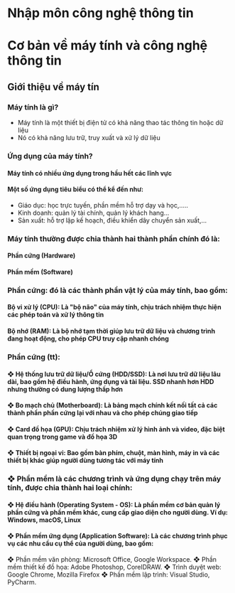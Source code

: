 # Nhập môn công nghệ thông tin
# Cơ bản về máy tính và công nghệ thông tin
## Giới thiệu về máy tín
### Máy tính là gì?
  - Máy tính là một thiết bị điện tử có khả năng thao tác thông tin hoặc dữ liệu
  - Nó có khả năng lưu trữ, truy xuất và xử lý dữ liệu
### Ứng dụng của máy tính?
#### Máy tính có nhiều ứng dụng trong hầu hết các lĩnh vực
#### Một số ứng dụng tiêu biểu có thể kể đến như:
  - Giáo dục: học trực tuyến, phần mềm hỗ trợ dạy và học,.....
  - Kinh doanh: quản lý tài chính, quản lý khách hang...
  - Sản xuất: hỗ trợ lập kế hoạch, điều khiển dây chuyển sản xuất,...
### Máy tính thường được chia thành hai thành phần chính đó là:
#### Phần cứng (Hardware)
####  Phần mềm (Software)
### Phần cứng: đó là các thành phần vật lý của máy tính, bao gồm: 
#### Bộ vi xử lý (CPU): Là "bộ não" của máy tính, chịu trách nhiệm thực hiện các  phép toán và xử lý thông tin
#### Bộ nhớ (RAM): Là bộ nhớ tạm thời giúp lưu trữ dữ liệu và chương trình đang hoạt động, cho phép CPU truy cập nhanh chóng
### Phần cứng (tt):
#### ❖ Hệ thống lưu trữ dữ liệu/Ổ cứng (HDD/SSD): Là nơi lưu trữ dữ liệu lâu dài, bao gồm hệ điều hành, ứng dụng và tài liệu. SSD nhanh hơn HDD nhưng thường có dung lượng thấp hơn
#### ❖ Bo mạch chủ (Motherboard): Là bảng mạch chính kết nối tất cả các thành phần phần cứng lại với nhau và cho phép chúng giao tiếp
#### ❖ Card đồ họa (GPU): Chịu trách nhiệm xử lý hình ảnh và video, đặc biệt quan trọng trong game và đồ họa 3D
#### ❖ Thiết bị ngoại vi: Bao gồm bàn phím, chuột, màn hình, máy in và các thiết bị khác giúp người dùng tương tác với máy tính
### ❖ Phần mềm là các chương trình và ứng dụng chạy trên máy tính, được chia thành hai loại chính:
#### ❖ Hệ điều hành (Operating System - OS): Là phần mềm cơ bản quản lý phần cứng và phần mềm khác, cung cấp giao diện cho người dùng. Ví dụ: Windows, macOS, Linux
#### ❖ Phần mềm ứng dụng (Application Software): Là các chương trình phục vụ các nhu cầu cụ thể của người dùng, bao gồm:
  ❖ Phần mềm văn phòng: Microsoft Office, Google Workspace.
  ❖ Phần mềm thiết kế đồ họa: Adobe Photoshop, CorelDRAW.
  ❖ Trình duyệt web: Google Chrome, Mozilla Firefox
  ❖ Phần mềm lập trình: Visual Studio, PyCharm.
